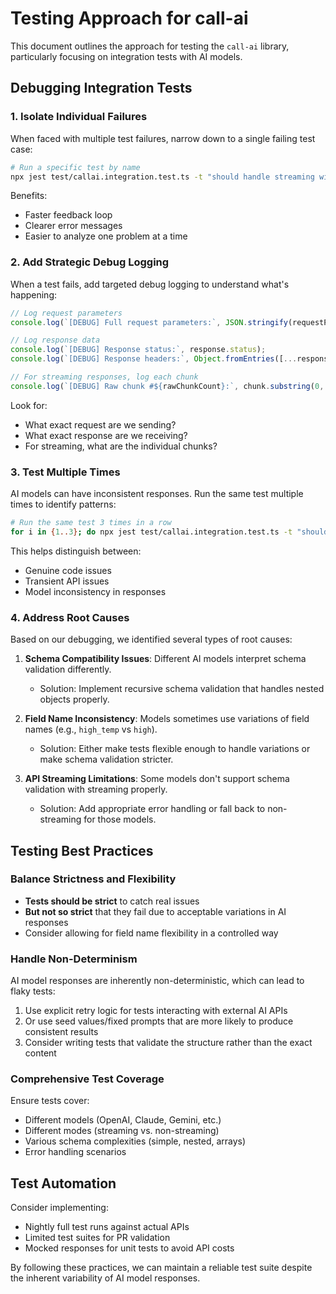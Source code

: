 # Testing Approach for call-ai

This document outlines the approach for testing the `call-ai` library, particularly focusing on integration tests with AI models.

## Debugging Integration Tests

### 1. Isolate Individual Failures

When faced with multiple test failures, narrow down to a single failing test case:

```bash
# Run a specific test by name
npx jest test/callai.integration.test.ts -t "should handle streaming with gpt4turbo model" --verbose
```

Benefits:

- Faster feedback loop
- Clearer error messages
- Easier to analyze one problem at a time

### 2. Add Strategic Debug Logging

When a test fails, add targeted debug logging to understand what's happening:

```javascript
// Log request parameters
console.log(`[DEBUG] Full request parameters:`, JSON.stringify(requestParams, null, 2));

// Log response data
console.log(`[DEBUG] Response status:`, response.status);
console.log(`[DEBUG] Response headers:`, Object.fromEntries([...response.headers.entries()]));

// For streaming responses, log each chunk
console.log(`[DEBUG] Raw chunk #${rawChunkCount}:`, chunk.substring(0, 100) + (chunk.length > 100 ? "..." : ""));
```

Look for:

- What exact request are we sending?
- What exact response are we receiving?
- For streaming, what are the individual chunks?

### 3. Test Multiple Times

AI models can have inconsistent responses. Run the same test multiple times to identify patterns:

```bash
# Run the same test 3 times in a row
for i in {1..3}; do npx jest test/callai.integration.test.ts -t "should handle streaming with gpt4turbo model"; done
```

This helps distinguish between:

- Genuine code issues
- Transient API issues
- Model inconsistency in responses

### 4. Address Root Causes

Based on our debugging, we identified several types of root causes:

1. **Schema Compatibility Issues**: Different AI models interpret schema validation differently.
   - Solution: Implement recursive schema validation that handles nested objects properly.

2. **Field Name Inconsistency**: Models sometimes use variations of field names (e.g., `high_temp` vs `high`).
   - Solution: Either make tests flexible enough to handle variations or make schema validation stricter.

3. **API Streaming Limitations**: Some models don't support schema validation with streaming properly.
   - Solution: Add appropriate error handling or fall back to non-streaming for those models.

## Testing Best Practices

### Balance Strictness and Flexibility

- **Tests should be strict** to catch real issues
- **But not so strict** that they fail due to acceptable variations in AI responses
- Consider allowing for field name flexibility in a controlled way

### Handle Non-Determinism

AI model responses are inherently non-deterministic, which can lead to flaky tests:

1. Use explicit retry logic for tests interacting with external AI APIs
2. Or use seed values/fixed prompts that are more likely to produce consistent results
3. Consider writing tests that validate the structure rather than the exact content

### Comprehensive Test Coverage

Ensure tests cover:

- Different models (OpenAI, Claude, Gemini, etc.)
- Different modes (streaming vs. non-streaming)
- Various schema complexities (simple, nested, arrays)
- Error handling scenarios

## Test Automation

Consider implementing:

- Nightly full test runs against actual APIs
- Limited test suites for PR validation
- Mocked responses for unit tests to avoid API costs

By following these practices, we can maintain a reliable test suite despite the inherent variability of AI model responses.
